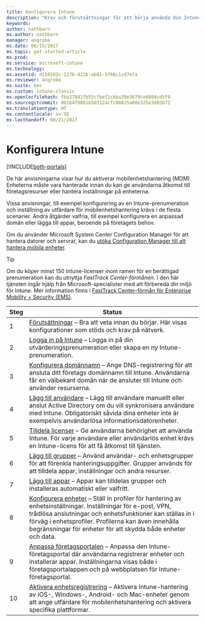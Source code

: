 ```yaml
---
title: Konfigurera Intune
description: "Krav och förutsättningar för att börja använda din Intune-prenumeration"
keywords: 
author: nathbarn
ms.author: nathbarn
manager: angrobe
ms.date: 08/15/2017
ms.topic: get-started-article
ms.prod: 
ms.service: microsoft-intune
ms.technology: 
ms.assetid: d158503c-1276-422b-ab81-5f66c1cd7e7a
ms.reviewer: angrobe
ms.suite: ems
ms.custom: intune-classic
ms.openlocfilehash: fba27041fb55cfbef1cbba39e3679ce6884cd5f0
ms.sourcegitcommit: 0b164f806165d312acfc88815a60e325e3d02672
ms.translationtype: HT
ms.contentlocale: sv-SE
ms.lasthandoff: 08/21/2017
---
```

# <a name="set-up-intune"></a>Konfigurera Intune

[!INCLUDE[both-portals](./includes/note-for-both-portals.md)]

De här anvisningarna visar hur du aktiverar mobilenhetshantering (MDM). Enheterna måste vara hanterade innan du kan ge användarna åtkomst till företagsresurser eller hantera inställningar på enheterna.

Vissa anvisningar, till exempel konfigurering av en Intune-prenumeration och inställning av utfärdare för mobilenhetshantering krävs i de flesta scenarier. Andra åtgärder valfria, till exempel konfigurera en anpassad domän eller lägga till appar, beroende på företagets behov.

Om du använder Microsoft System Center Configuration Manager för att hantera datorer och servrar, kan du [utöka Configuration Manager till att hantera mobila enheter](https://docs.microsoft.com/sccm/mdm/understand/choose-between-standalone-intune-and-hybrid-mobile-device-management).

>[!TIP]
>Om du köper minst 150 Intune-licenser inom ramen för en berättigad prenumeration kan du utnyttja *FastTrack Center-förmånen*. I den här tjänsten ingår hjälp från Microsoft-specialister med att förbereda din miljö för Intune. Mer information finns i [FastTrack Center-förmån för Enterprise Mobility + Security (EMS)](https://docs.microsoft.com/enterprise-mobility-security/Solutions/enterprise-mobility-fasttrack-program).



| Steg | Status  |
| ------------- |-------------|
| 1  | [Förutsättningar](supported-devices-browsers.md) – Bra att veta innan du börjar. Här visas konfigurationer som stöds och krav på nätverk.|
| 2 |  [Logga in på Intune](account-sign-up.md) – Logga in på din utvärderingsprenumeration eller skapa en ny Intune-prenumeration. |  
| 3 | [Konfigurera domännamn](custom-domain-name-configure.md) – Ange DNS-registrering för att ansluta ditt företags domännamn till Intune. Användarna får en välbekant domän när de ansluter till Intune och använder resurserna.  |
| 4 | [Lägg till användare](users-add.md) – Lägg till användare manuellt eller anslut Active Directory om du vill synkronisera användare med Intune. Obligatoriskt såvida dina enheter inte är exempelvis användarlösa informationsdatorenheter. |
| 5 | [Tilldela licenser](licenses-assign.md) – Ge användarna behörighet att använda Intune. För varje användare eller användarlös enhet krävs en Intune-licens för att få åtkomst till tjänsten.|
| 6 |  [Lägg till grupper](groups-add.md) – Använd användar- och enhetsgrupper för att förenkla hanteringsuppgifter. Grupper används för att tilldela appar, inställningar och andra resurser. |
| 7 | [Lägg till appar](apps-add.md) – Appar kan tilldelas grupper och installeras automatiskt eller valfritt. |
| 8 | [Konfigurera enheter](device-profiles.md) – Ställ in profiler för hantering av enhetsinställningar. Inställningar för e-post, VPN, trådlösa anslutningar och enhetsfunktioner kan ställas in i förväg i enhetsprofiler. Profilerna kan även innehålla begränsningar för enheter för att skydda både enheter och data.  |
| 9 | [Anpassa företagsportalen](company-portal-app.md) – Anpassa den Intune-företagsportal där användarna registrerar enheter och installerar appar. Inställningarna visas både i företagsportalappen och på webbplatsen för Intune-företagsportal. |
| 10 | [Aktivera enhetsregistrering](mdm-authority-set.md) – Aktivera Intune-hantering av iOS-, Windows-, Android- och Mac-enheter genom att ange utfärdare för mobilenhetshantering och aktivera specifika plattformar. |
